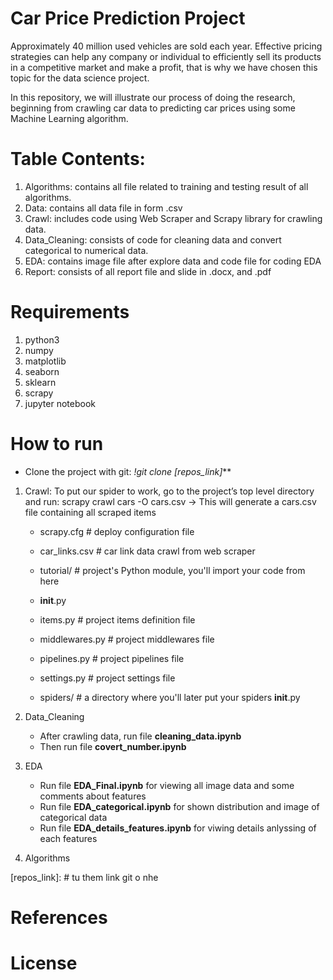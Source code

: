 # Car Price Prediction Project
Approximately 40 million used vehicles are sold each year. Effective pricing strategies can help any company or individual to efficiently sell its products in a competitive market and make a profit, that is why we have chosen this topic for the data science project.
 
In this repository, we will illustrate our process of doing the research, beginning from crawling car data to predicting car prices using some Machine Learning algorithm.

# Table Contents:
1. Algorithms: contains all file related to training and testing result of all algorithms.
2. Data: contains all data file in form .csv
3. Crawl: includes code using Web Scraper and Scrapy library for crawling data.
4. Data_Cleaning: consists of code for cleaning data and convert categorical to numerical data.
5. EDA: contains image file after explore data and code file for coding EDA
6. Report: consists of all report file and slide in .docx, and .pdf

# Requirements
1. python3
2. numpy
3. matplotlib
4. seaborn
5. sklearn
5. scrapy
6. jupyter notebook

# How to run
* Clone the project with git: _!git clone [repos_link]_**
1. Crawl: To put our spider to work, go to the project’s top level directory and run:
scrapy crawl cars -O cars.csv -> This will generate a cars.csv file containing all scraped items

    * scrapy.cfg            # deploy configuration file
    
    * car_links.csv         # car link data crawl from web scraper

    * tutorial/             # project's Python module, you'll import your code from here
    *    __init__.py

    *   items.py          # project items definition file

    *   middlewares.py    # project middlewares file

    *   pipelines.py      # project pipelines file

    *   settings.py       # project settings file

    *   spiders/          # a directory where you'll later put your spiders
            __init__.py
            
2. Data_Cleaning
    * After crawling data, run file __cleaning_data.ipynb__
    * Then run file __covert_number.ipynb__
3. EDA
    * Run file __EDA_Final.ipynb__ for viewing all image data and some comments about features
    * Run file __EDA_categorical.ipynb__ for shown distribution and image of categorical data
    * Run file __EDA_details_features.ipynb__ for viwing details anlyssing of each features
4. Algorithms


[repos_link]:  # tu them link git o nhe

# References

# License

